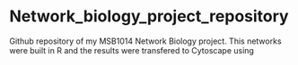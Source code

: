 # Network_biology_project_repository

Github repository of my MSB1014 Network Biology project. 
This networks were built in R and the results were transfered to Cytoscape using 